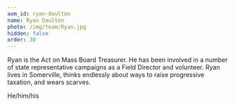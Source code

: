 ```yaml
---
aom_id: ryan-daulton
name: Ryan Daulton
photo: /img/team/Ryan.jpg
hidden: false
order: 30
---
```

Ryan is the Act on Mass Board Treasurer. He has been involved in a number of state representative campaigns as a Field Director and volunteer. Ryan lives in Somerville, thinks endlessly about ways to raise progressive taxation, and wears scarves. 

He/him/his